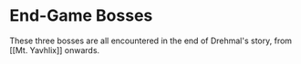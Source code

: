# End-Game Bosses

These three bosses are all encountered in the end of Drehmal's story, from [[Mt. Yavhlix]] onwards.